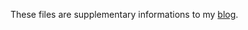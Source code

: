 These files are supplementary informations to my <a href="http://joecaps.com/blog/2016/07/10/building-a-password-strength-directive-in-angular/">blog</a>.
